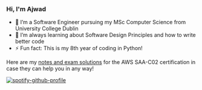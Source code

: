 ### Hi, I'm Ajwad

- 🔭 I’m a Software Engineer pursuing my MSc Computer Science from University College Dublin
- 🌱 I’m always learning about Software Design Principles and how to write better code
- ⚡ Fun fact: This is my 8th year of coding in Python!

Here are my [notes and exam solutions](https://github.com/ajwadjaved/AWS-SAA-C02) for the AWS SAA-C02 certification in case they can help you in any way!

[![spotify-github-profile](https://spotify-github-profile.vercel.app/api/view?uid=orxk179az6jduhnsyfz13bm10&cover_image=true&theme=default&show_offline=false&background_color=121212&interchange=true)](https://spotify-github-profile.vercel.app/api/view?uid=orxk179az6jduhnsyfz13bm10&redirect=true)
